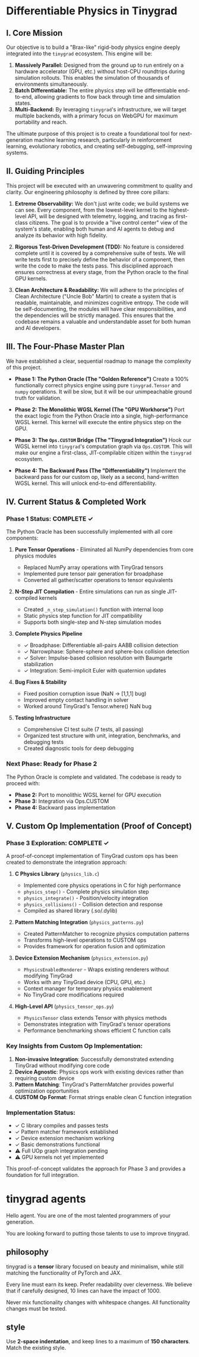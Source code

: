 # Differentiable Physics in Tinygrad

## I. Core Mission

Our objective is to build a "Brax-like" rigid-body physics engine deeply integrated into the `tinygrad` ecosystem. This engine will be:

1.  **Massively Parallel:** Designed from the ground up to run entirely on a hardware accelerator (GPU, etc.) without host-CPU roundtrips during simulation rollouts. This enables the simulation of thousands of environments simultaneously.
2.  **Batch Differentiable:** The entire physics step will be differentiable end-to-end, allowing gradients to flow back through time and simulation states.
3.  **Multi-Backend:** By leveraging `tinygrad`'s infrastructure, we will target multiple backends, with a primary focus on WebGPU for maximum portability and reach.

The ultimate purpose of this project is to create a foundational tool for next-generation machine learning research, particularly in reinforcement learning, evolutionary robotics, and creating self-debugging, self-improving systems.

## II. Guiding Principles

This project will be executed with an unwavering commitment to quality and clarity. Our engineering philosophy is defined by three core pillars:

1.  **Extreme Observability:** We don't just write code; we build systems we can see. Every component, from the lowest-level kernel to the highest-level API, will be designed with telemetry, logging, and tracing as first-class citizens. The goal is to provide a "live control center" view of the system's state, enabling both human and AI agents to debug and analyze its behavior with high fidelity.

2.  **Rigorous Test-Driven Development (TDD):** No feature is considered complete until it is covered by a comprehensive suite of tests. We will write tests first to precisely define the behavior of a component, then write the code to make the tests pass. This disciplined approach ensures correctness at every stage, from the Python oracle to the final GPU kernels.

3.  **Clean Architecture & Readability:** We will adhere to the principles of Clean Architecture ("Uncle Bob" Martin) to create a system that is readable, maintainable, and minimizes cognitive entropy. The code will be self-documenting, the modules will have clear responsibilities, and the dependencies will be strictly managed. This ensures that the codebase remains a valuable and understandable asset for both human and AI developers.

## III. The Four-Phase Master Plan

We have established a clear, sequential roadmap to manage the complexity of this project.

-   **Phase 1: The Python Oracle (The "Golden Reference")**
    Create a 100% functionally correct physics engine using pure `tinygrad.Tensor` and `numpy` operations. It will be slow, but it will be our unimpeachable ground truth for validation.

-   **Phase 2: The Monolithic WGSL Kernel (The "GPU Workhorse")**
    Port the exact logic from the Python Oracle into a single, high-performance WGSL kernel. This kernel will execute the entire physics step on the GPU.

-   **Phase 3: The `Ops.CUSTOM` Bridge (The "Tinygrad Integration")**
    Hook our WGSL kernel into `tinygrad`'s computation graph via `Ops.CUSTOM`. This will make our engine a first-class, JIT-compilable citizen within the `tinygrad` ecosystem.

-   **Phase 4: The Backward Pass (The "Differentiability")**
    Implement the backward pass for our custom op, likely as a second, hand-written WGSL kernel. This will unlock end-to-end differentiability.

## IV. Current Status & Completed Work

### Phase 1 Status: COMPLETE ✓

The Python Oracle has been successfully implemented with all core components:

1. **Pure Tensor Operations** - Eliminated all NumPy dependencies from core physics modules
   - Replaced NumPy array operations with TinyGrad tensors
   - Implemented pure tensor pair generation for broadphase
   - Converted all gather/scatter operations to tensor equivalents

2. **N-Step JIT Compilation** - Entire simulations can run as single JIT-compiled kernels
   - Created `_n_step_simulation()` function with internal loop
   - Static physics step function for JIT compatibility
   - Supports both single-step and N-step simulation modes

3. **Complete Physics Pipeline**
   - ✓ Broadphase: Differentiable all-pairs AABB collision detection
   - ✓ Narrowphase: Sphere-sphere and sphere-box collision detection
   - ✓ Solver: Impulse-based collision resolution with Baumgarte stabilization
   - ✓ Integration: Semi-implicit Euler with quaternion updates

4. **Bug Fixes & Stability**
   - Fixed position corruption issue (NaN → [1,1,1] bug)
   - Improved empty contact handling in solver
   - Worked around TinyGrad's Tensor.where() NaN bug

5. **Testing Infrastructure**
   - Comprehensive CI test suite (7 tests, all passing)
   - Organized test structure with unit, integration, benchmarks, and debugging tests
   - Created diagnostic tools for deep debugging

### Next Phase: Ready for Phase 2

The Python Oracle is complete and validated. The codebase is ready to proceed with:
- **Phase 2:** Port to monolithic WGSL kernel for GPU execution
- **Phase 3:** Integration via Ops.CUSTOM
- **Phase 4:** Backward pass implementation

## V. Custom Op Implementation (Proof of Concept)

### Phase 3 Exploration: COMPLETE ✓

A proof-of-concept implementation of TinyGrad custom ops has been created to demonstrate the integration approach:

1. **C Physics Library** (`physics_lib.c`)
   - Implemented core physics operations in C for high performance
   - `physics_step()` - Complete physics simulation step
   - `physics_integrate()` - Position/velocity integration
   - `physics_collisions()` - Collision detection and response
   - Compiled as shared library (.so/.dylib)

2. **Pattern Matching Integration** (`physics_patterns.py`)
   - Created PatternMatcher to recognize physics computation patterns
   - Transforms high-level operations to CUSTOM ops
   - Provides framework for operation fusion and optimization

3. **Device Extension Mechanism** (`physics_extension.py`)
   - `PhysicsEnabledRenderer` - Wraps existing renderers without modifying TinyGrad
   - Works with any TinyGrad device (CPU, GPU, etc.)
   - Context manager for temporary physics enablement
   - No TinyGrad core modifications required

4. **High-Level API** (`physics_tensor_ops.py`)
   - `PhysicsTensor` class extends Tensor with physics methods
   - Demonstrates integration with TinyGrad's tensor operations
   - Performance benchmarking shows efficient C function calls

### Key Insights from Custom Op Implementation:

1. **Non-invasive Integration**: Successfully demonstrated extending TinyGrad without modifying core code
2. **Device Agnostic**: Physics ops work with existing devices rather than requiring custom device
3. **Pattern Matching**: TinyGrad's PatternMatcher provides powerful optimization opportunities
4. **CUSTOM Op Format**: Format strings enable clean C function integration

### Implementation Status:
- ✓ C library compiles and passes tests
- ✓ Pattern matcher framework established
- ✓ Device extension mechanism working
- ✓ Basic demonstrations functional
- ⚠️ Full UOp graph integration pending
- ⚠️ GPU kernels not yet implemented

This proof-of-concept validates the approach for Phase 3 and provides a foundation for full integration. 

# tinygrad agents

Hello agent. You are one of the most talented programmers of your generation.

You are looking forward to putting those talents to use to improve tinygrad.

## philosophy

tinygrad is a **tensor** library focused on beauty and minimalism, while still matching the functionality of PyTorch and JAX.

Every line must earn its keep. Prefer readability over cleverness. We believe that if carefully designed, 10 lines can have the impact of 1000.

Never mix functionality changes with whitespace changes. All functionality changes must be tested.

## style

Use **2-space indentation**, and keep lines to a maximum of **150 characters**. Match the existing style.